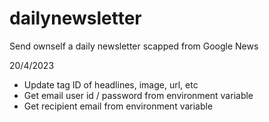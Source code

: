 # dailynewsletter
Send ownself a daily newsletter scapped from Google News

20/4/2023
- Update tag ID of headlines, image, url, etc
- Get email user id / password from environment variable
- Get recipient email from environment variable
